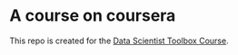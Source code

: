 # A course on coursera
This repo is created for the [Data Scientist Toolbox Course](https://class.coursera.org/datascitoolbox-005).

